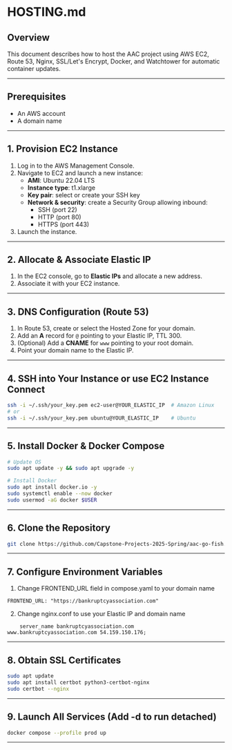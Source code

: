 # HOSTING.md

## Overview
This document describes how to host the AAC project using AWS EC2, Route 53, Nginx, SSL/Let's Encrypt, Docker, and Watchtower for automatic container updates.

---

## Prerequisites
- An AWS account
- A domain name


---

## 1. Provision EC2 Instance
1. Log in to the AWS Management Console.
2. Navigate to EC2 and launch a new instance:
   - **AMI**: Ubuntu 22.04 LTS
   - **Instance type**: t1.xlarge
   - **Key pair**: select or create your SSH key
   - **Network & security**: create a Security Group allowing inbound:
     - SSH (port 22)
     - HTTP (port 80)
     - HTTPS (port 443)
3. Launch the instance.

---

## 2. Allocate & Associate Elastic IP
1. In the EC2 console, go to **Elastic IPs** and allocate a new address.
2. Associate it with your EC2 instance.

---

## 3. DNS Configuration (Route 53)
1. In Route 53, create or select the Hosted Zone for your domain.
2. Add an **A** record for `@` pointing to your Elastic IP, TTL 300.
3. (Optional) Add a **CNAME** for `www` pointing to your root domain.
4. Point your domain name to the Elastic IP.

---

## 4. SSH into Your Instance or use EC2 Instance Connect
```bash
ssh -i ~/.ssh/your_key.pem ec2-user@YOUR_ELASTIC_IP  # Amazon Linux
# or
ssh -i ~/.ssh/your_key.pem ubuntu@YOUR_ELASTIC_IP    # Ubuntu
```

---

## 5. Install Docker & Docker Compose
```bash
# Update OS
sudo apt update -y && sudo apt upgrade -y

# Install Docker
sudo apt install docker.io -y
sudo systemctl enable --now docker
sudo usermod -aG docker $USER
```
---

## 6. Clone the Repository
```bash
git clone https://github.com/Capstone-Projects-2025-Spring/aac-go-fish.git
```

---

## 7. Configure Environment Variables
1. Change FRONTEND_URL field in compose.yaml to your domain name
```
FRONTEND_URL: "https://bankruptcyassociation.com"
```
2. Change nginx.conf to use your Elastic IP and domain name
```
    server_name bankruptcyassociation.com www.bankruptcyassociation.com 54.159.150.176;
```
---

## 8. Obtain SSL Certificates
```bash
sudo apt update
sudo apt install certbot python3-certbot-nginx
sudo certbot --nginx
```

---

## 9. Launch All Services (Add -d to run detached)
```bash
docker compose --profile prod up
```

---
